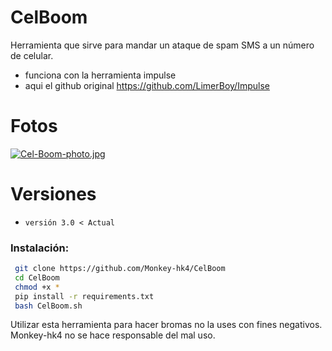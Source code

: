 # CelBoom
Herramienta que sirve para mandar un ataque de spam SMS a un número de celular.
- funciona con la herramienta impulse
- aqui el github original https://github.com/LimerBoy/Impulse
# Fotos
[![Cel-Boom-photo.jpg](https://i.postimg.cc/05zhjstB/Cel-Boom-photo.jpg)](https://postimg.cc/WtP5YQcG)


# Versiones
* `versión 3.0 < Actual`

### Instalación:
```bash
 git clone https://github.com/Monkey-hk4/CelBoom
 cd CelBoom
 chmod +x *
 pip install -r requirements.txt
 bash CelBoom.sh
```

Utilizar esta herramienta para hacer bromas no la uses con fines negativos.
Monkey-hk4 no se hace responsable del mal uso.
